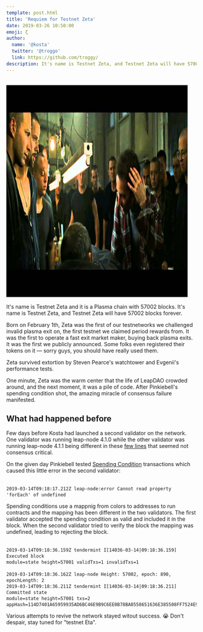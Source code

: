 ```yaml
---
template: post.html
title: 'Requiem for Testnet Zeta'
date: 2019-03-26 10:50:00
emoji: ζ
author:
  name: '@kosta'
  twitter: '@troggo'
  link: https://github.com/troggy/
description: It's name is Testnet Zeta, and Testnet Zeta will have 57002 blocks forever.
---
```

<br>

<img src="/img/blog/zeta.jpg" height="560" width="480" alt="LeapDAO's Testnet Zeta gone for good">

It's name is Testnet Zeta and it is a Plasma chain with 57002 blocks. It's name is Testnet Zeta, and Testnet Zeta will have 57002 blocks forever.

Born on February 1th, Zeta was the first of our testnetworks we challenged invalid plasma exit on, the first testnet we claimed period rewards from. It was the first to operate a fast exit market maker, buying back plasma exits. It was the first we publicly announced. Some folks even registered their tokens on it — sorry guys, you should have really used them.

Zeta survived extortion by Steven Pearce's watchtower and Evgenii's performance tests.

One minute, Zeta was the warm center that the life of LeapDAO crowded around, and the next moment, it was a pile of code. After Pinkiebell's spending condition shot, the amazing miracle of consensus failure manifested.

## What had happened before

Few days before Kosta had launched a second validator on the network. One validator was running leap-node 4.1.0 while the other validator was running leap-node 4.1.1 being different in these [few lines](https://github.com/leapdao/leap-node/commit/f38cfa0fd2d552942d0927832c53b50e79d36789) that seemed not consensus critical. 

On the given day Pinkiebell tested [Spending Condition](https://www.youtube.com/watch?v=cB5T0buF8GI) transactions which caused this little error in the second validator:
<br><br>

```
2019-03-14T09:18:17.212Z leap-node:error Cannot read property 'forEach' of undefined
```

Spending conditions use a mappnig from colors to addresses to run contracts and the mapping has been different in the two validators. The first validator accepted the spending condition as valid and included it in the block. When the second validator tried to verify the block the mapping was undefined, leading to rejecting the block.
<br><br>

```
2019-03-14T09:18:36.159Z tendermint I[14036-03-14|09:18:36.159] Executed block
module=state height=57001 validTxs=1 invalidTxs=1

2019-03-14T09:18:36.162Z leap-node Height: 57002, epoch: 890, epochLength: 2
2019-03-14T09:18:36.211Z tendermint I[14036-03-14|09:18:36.211] Committed state
module=state height=57001 txs=2 appHash=114D7401A65959935AD6BC46E9B9C6EE0B78BA0558651636E385508FF7524E93
```

Various attempts to revive the network stayed witout success. 😭 Don't despair, stay tuned for "testnet Eta".